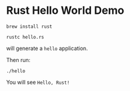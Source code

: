 Rust Hello World Demo
=====================

```
brew install rust
```

```
rustc hello.rs
```

will generate a `hello` application.

Then run:

```
./hello
```

You will see `Hello, Rust!`